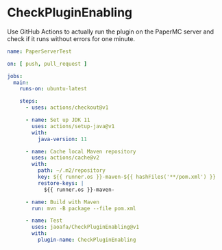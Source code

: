 # CheckPluginEnabling

Use GitHub Actions to actually run the plugin on the PaperMC server and check if it runs without errors for one minute.

```yaml
name: PaperServerTest

on: [ push, pull_request ]

jobs:
  main:
    runs-on: ubuntu-latest

    steps:
      - uses: actions/checkout@v1

      - name: Set up JDK 11
        uses: actions/setup-java@v1
        with:
          java-version: 11

      - name: Cache local Maven repository
        uses: actions/cache@v2
        with:
          path: ~/.m2/repository
          key: ${{ runner.os }}-maven-${{ hashFiles('**/pom.xml') }}
          restore-keys: |
            ${{ runner.os }}-maven-

      - name: Build with Maven
        run: mvn -B package --file pom.xml

      - name: Test
        uses: jaoafa/CheckPluginEnabling@v1
        with:
          plugin-name: CheckPluginEnabling
```
